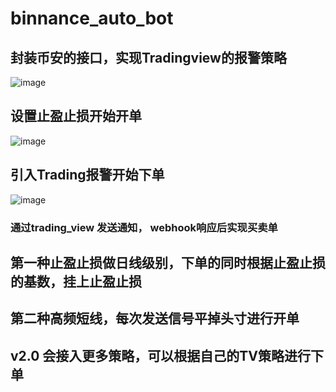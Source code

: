 # binnance_auto_bot

## 封装币安的接口，实现Tradingview的报警策略
![image](https://user-images.githubusercontent.com/32089099/144746044-2a5e4bc8-4d20-4585-9dcf-102016af70a4.png)

## 设置止盈止损开始开单
![image](https://user-images.githubusercontent.com/32089099/144746239-7d3d2011-86d4-4a2d-b4ac-87d4df91826d.png)

## 引入Trading报警开始下单
![image](https://user-images.githubusercontent.com/32089099/144746126-1275cc17-5294-49cd-a7ff-20d4447627c0.png)


### 通过trading_view 发送通知， webhook响应后实现买卖单
## 第一种止盈止损做日线级别，下单的同时根据止盈止损的基数，挂上止盈止损
## 第二种高频短线，每次发送信号平掉头寸进行开单


## v2.0 会接入更多策略，可以根据自己的TV策略进行下单
